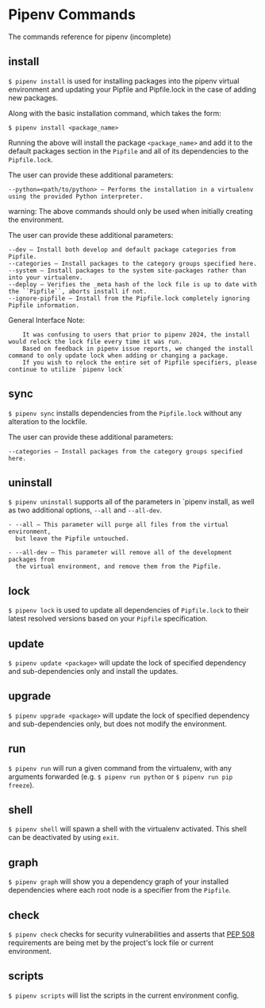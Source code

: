 # Pipenv Commands

The commands reference for pipenv (incomplete)

## install

``$ pipenv install`` is used for installing packages into the pipenv virtual environment
and updating your Pipfile and Pipfile.lock in the case of adding new packages.

Along with the basic installation command, which takes the form:

    $ pipenv install <package_name>

Running the above will install the package `<package_name>` and add it to the default packages section in the `Pipfile` and all of its dependencies to the `Pipfile.lock`.

The user can provide these additional parameters:

    --python=<path/to/python> — Performs the installation in a virtualenv using the provided Python interpreter.
warning: The above commands should only be used when initially creating the environment.

The user can provide these additional parameters:

    --dev — Install both develop and default package categories from Pipfile.
    --categories — Install packages to the category groups specified here.
    --system — Install packages to the system site-packages rather than into your virtualenv.
    --deploy — Verifies the _meta hash of the lock file is up to date with the ``Pipfile``, aborts install if not.
    --ignore-pipfile — Install from the Pipfile.lock completely ignoring Pipfile information.

General Interface Note:
```{note}
    It was confusing to users that prior to pipenv 2024, the install would relock the lock file every time it was run.
    Based on feedback in pipenv issue reports, we changed the install command to only update lock when adding or changing a package.
    If you wish to relock the entire set of Pipfile specifiers, please continue to utilize `pipenv lock`
```

## sync
``$ pipenv sync`` installs dependencies from the ``Pipfile.lock`` without any alteration to the lockfile.

The user can provide these additional parameters:

    --categories — Install packages from the category groups specified here.

## uninstall

``$ pipenv uninstall`` supports all of the parameters in `pipenv install, as well as two additional options,
``--all`` and ``--all-dev``.

    - --all — This parameter will purge all files from the virtual environment,
      but leave the Pipfile untouched.

    - --all-dev — This parameter will remove all of the development packages from
      the virtual environment, and remove them from the Pipfile.


## lock

``$ pipenv lock`` is used to update all dependencies of ``Pipfile.lock`` to their latest resolved versions based on your ``Pipfile`` specification.

## update

``$ pipenv update <package>`` will update the lock of specified dependency and sub-dependencies only and install the updates.


## upgrade

``$ pipenv upgrade <package>`` will update the lock of specified dependency and sub-dependencies only, but does not modify the environment.

## run

``$ pipenv run`` will run a given command from the virtualenv, with any arguments forwarded (e.g. ``$ pipenv run python`` or ``$ pipenv run pip freeze``).

## shell

``$ pipenv shell`` will spawn a shell with the virtualenv activated. This shell can be deactivated by using ``exit``.

## graph
``$ pipenv graph`` will show you a dependency graph of your installed dependencies where each root node is a specifier from the ``Pipfile``.

## check

``$ pipenv check`` checks for security vulnerabilities and asserts that [PEP 508](https://www.python.org/dev/peps/pep-0508/) requirements are being met by the project's lock file or current environment.


## scripts
``$ pipenv scripts`` will list the scripts in the current environment config.
